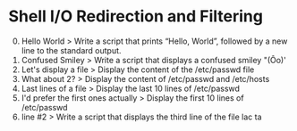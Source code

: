 # Shell I/O Redirection and Filtering
0. Hello World > Write a script that prints “Hello, World”, followed by a new line to the standard output.
1. Confused Smiley > Write a script that displays a confused smiley "(Ôo)'
2. Let's display a file > Display the content of the /etc/passwd file
3. What about 2? > Display the content of /etc/passwd and /etc/hosts
4. Last lines of a file > Display the last 10 lines of /etc/passwd
5. I'd prefer the first ones actually > Display the first 10 lines of /etc/passwd
6. line #2 > Write a script that displays the third line of the file lac
ta
